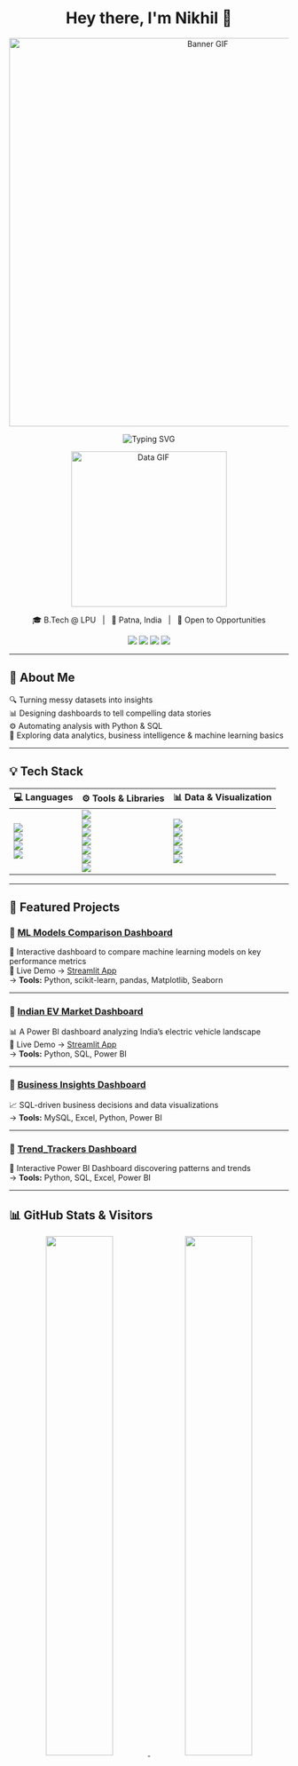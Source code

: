 <!-- README.md -->

<h1 align="center">Hey there, I'm Nikhil 👋</h1>

<p align="center">
  <img src="https://cdn.dribbble.com/users/134049/screenshots/2857560/media/3eb3694bb474fb5f91887fd67a780728.gif" width="700" alt="Banner GIF" />
</p>

<p align="center">
  <img src="https://readme-typing-svg.herokuapp.com?font=Fira+Code&size=22&pause=1000&color=64C3D0&center=true&vCenter=true&width=500&lines=Data+Analyst+in+the+Making...;Python+%7C+SQL+%7C+Power+BI+%7C+Excel;Loves+Finding+Stories+in+Data" alt="Typing SVG" />
</p>

<p align="center">
  <img src="https://cdn.dribbble.com/users/2134093/screenshots/6031839/media/bb2d2b8b424d236fc595e71f2c2d9b65.gif" width="280" alt="Data GIF" />
</p>

<p align="center">
  🎓 B.Tech @ LPU &nbsp; | &nbsp; 📍 Patna, India &nbsp; | &nbsp; 💼 Open to Opportunities  
</p>

<p align="center">
  <a href="https://linkedin.com/in/nikhil-kumar-001a812b0"><img src="https://img.shields.io/badge/-LinkedIn-0077B5?style=for-the-badge&logo=linkedin&logoColor=white&labelColor=0077B5" /></a>
  <a href="mailto:nikhilkumar9276@gmail.com"><img src="https://img.shields.io/badge/-Gmail-D14836?style=for-the-badge&logo=gmail&logoColor=white&labelColor=D14836" /></a>
  <a href="https://nikhil9276.github.io/"><img src="https://img.shields.io/badge/-Portfolio-0096c7?style=for-the-badge&logo=google-chrome&logoColor=white&labelColor=0096c7" /></a>
  <a href="https://github.com/nikhil9276/nikhil9276.github.io/raw/main/Nikhil's_Resume.pdf" download>
    <img src="https://img.shields.io/badge/-Resume-495057?style=for-the-badge&logo=adobeacrobatreader&logoColor=white&labelColor=495057" />
  </a>
</p>

---

## 🚀 About Me

🔍 Turning messy datasets into insights  
📊 Designing dashboards to tell compelling data stories  
⚙️ Automating analysis with Python & SQL  
🎯 Exploring data analytics, business intelligence & machine learning basics  

---

## 💡 Tech Stack

| 💻 Languages | ⚙️ Tools & Libraries | 📊 Data & Visualization |
|-------------|----------------------|--------------------------|
| <img src="https://img.shields.io/badge/Python-3776AB?style=for-the-badge&logo=python&logoColor=white&labelColor=3776AB" /> <br> <img src="https://img.shields.io/badge/SQL-336791?style=for-the-badge&logo=postgresql&logoColor=white&labelColor=336791" /> <br> <img src="https://img.shields.io/badge/HTML5-E34F26?style=for-the-badge&logo=html5&logoColor=white" /> <br> <img src="https://img.shields.io/badge/CSS3-1572B6?style=for-the-badge&logo=css3&logoColor=white" /> | <img src="https://img.shields.io/badge/Pandas-150458?style=for-the-badge&logo=pandas&logoColor=white" /> <br> <img src="https://img.shields.io/badge/Numpy-013243?style=for-the-badge&logo=numpy&logoColor=white" /> <br> <img src="https://img.shields.io/badge/Jupyter-F37626?style=for-the-badge&logo=jupyter&logoColor=white" /> <br> <img src="https://img.shields.io/badge/Git-F05032?style=for-the-badge&logo=git&logoColor=white" /> <br> <img src="https://img.shields.io/badge/GitHub-181717?style=for-the-badge&logo=github&logoColor=white" /> <br> <img src="https://img.shields.io/badge/Google%20Sheets-34A853?style=for-the-badge&logo=google-sheets&logoColor=white" /> <br> <img src="https://img.shields.io/badge/VS%20Code-007ACC?style=for-the-badge&logo=visual-studio-code&logoColor=white" /> | <img src="https://img.shields.io/badge/Power%20BI-F2C811?style=for-the-badge&logo=powerbi&logoColor=black" /> <br> <img src="https://img.shields.io/badge/Excel-217346?style=for-the-badge&logo=microsoft-excel&logoColor=white" /> <br> <img src="https://img.shields.io/badge/Matplotlib-004D7A?style=for-the-badge&logo=plotly&logoColor=white" /> <br> <img src="https://img.shields.io/badge/Data%20Cleaning-blue?style=for-the-badge" /> <br> <img src="https://img.shields.io/badge/Data%20Storytelling-8E44AD?style=for-the-badge" /> |

---

## 🔗 Featured Projects

### 📌 [ML Models Comparison Dashboard](https://github.com/nikhil9276/ML-Model-Comparison-Dashboard.git)  
🚀 Interactive dashboard to compare machine learning models on key performance metrics  
🔗 Live Demo → [Streamlit App](https://ml-model-comparison-dashboard.streamlit.app/)  
→ **Tools:** Python, scikit-learn, pandas, Matplotlib, Seaborn

---

### 📌 [Indian EV Market Dashboard](https://github.com/hema2781/Indian-EV-Market-Dashboard)  
📊 A Power BI dashboard analyzing India’s electric vehicle landscape  
🔗 Live Demo → [Streamlit App](https://indian-ev-market-dashboard.streamlit.app/)  
→ **Tools:** Python, SQL, Power BI


---

### 📌 [Business Insights Dashboard](https://github.com/nikhil9276/SQL-Sleuths)  
📈 SQL-driven business decisions and data visualizations  
→ **Tools:** MySQL, Excel, Python, Power BI  

---

### 📌 [Trend_Trackers Dashboard](https://github.com/Ashutosh1020/Trend_Trackers)  
🚀 Interactive Power BI Dashboard discovering patterns and trends  
→ **Tools:** Python, SQL, Excel, Power BI  

---

## 📊 GitHub Stats & Visitors

<div align="center">

<a href="https://github.com/nikhil9276">
  <img src="https://github-readme-stats.vercel.app/api?username=nikhil9276&show_icons=true&theme=radical&hide_border=false&title_color=64C3D0&icon_color=F2C811&text_color=ffffff&bg_color=0d1117" width="49%" />
</a>
<a href="https://github.com/nikhil9276">
  <img src="https://github-readme-streak-stats.herokuapp.com/?user=nikhil9276&theme=radical&hide_border=false&ring=F2C811&fire=64C3D0&currStreakNum=ffffff&sideNums=ffffff&sideLabels=64C3D0&dates=aaaaaa" width="49%" />
</a>

<img src="https://github-readme-activity-graph.vercel.app/graph?username=nikhil9276&theme=react-dark&bg_color=0d1117&color=64C3D0&line=F2C811&point=ffffff&hide_border=false" width="100%" />

<img src="https://komarev.com/ghpvc/?username=nikhil9276&label=Visitors&color=64C3D0&style=for-the-badge" />

</div>

---

<p align="center">
  🚀 *"Exploring data, finding insights, and making it all beautiful."*
</p>
